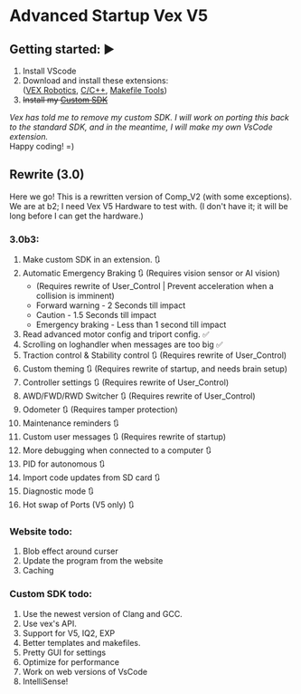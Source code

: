 # Advanced Startup Vex V5

## Getting started: ▶️
1. Install VScode
2. Download and install these extensions:  
([VEX Robotics](https://marketplace.visualstudio.com/items?itemName=VEXRobotics.vexcode), [C/C++](https://marketplace.visualstudio.com/items?itemName=ms-vscode.cpptools), [Makefile Tools](https://marketplace.visualstudio.com/items?itemName=ms-vscode.makefile-tools))  
3. ~~Install my [Custom SDK](https://github.com/RanchoDVT/Vex-SDK)~~
   
*Vex has told me to remove my custom SDK. I will work on porting this back to the standard SDK, and in the meantime, I will make my own VsCode extension.*  
Happy coding! =)

## Rewrite (3.0)
Here we go! This is a rewritten version of Comp_V2 (with some exceptions).
We are at b2; I need Vex V5 Hardware to test with. (I don't have it; it will be long before I can get the hardware.)

### 3.0b3:
1. Make custom SDK in an extension. 🔃
2. Automatic Emergency Braking 🔃 (Requires vision sensor or AI vision)
   - (Requires rewrite of User_Control | Prevent acceleration when a collision is imminent)
   - Forward warning - 2 Seconds till impact
   - Caution - 1.5 Seconds till impact
   - Emergency braking - Less than 1 second till impact
3. Read advanced motor config and triport config. ✅
4. Scrolling on loghandler when messages are too big ✅
5. Traction control & Stability control 🔃 (Requires rewrite of User_Control)
6. Custom theming 🔃 (Requires rewrite of startup, and needs brain setup)
7. Controller settings 🔃 (Requires rewrite of User_Control)
8. AWD/FWD/RWD Switcher 🔃 (Requires rewrite of User_Control)
9. Odometer 🔃 (Requires tamper protection)
10. Maintenance reminders 🔃
11. Custom user messages 🔃 (Requires rewrite of startup)
12. More debugging when connected to a computer 🔃
13. PID for autonomous 🔃
14. Import code updates from SD card 🔃
15. Diagnostic mode 🔃
16. Hot swap of Ports (V5 only) 🔃

### Website todo:
1. Blob effect around curser
2. Update the program from the website
3. Caching

### Custom SDK todo:
1. Use the newest version of Clang and GCC.
2. Use vex's API.
3. Support for V5, IQ2, EXP
4. Better templates and makefiles.
5. Pretty GUI for settings
6. Optimize for performance
7. Work on web versions of VsCode
8. IntelliSense!



